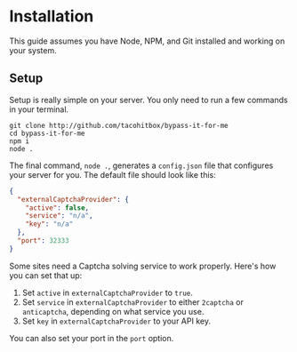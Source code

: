 # Installation
This guide assumes you have Node, NPM, and Git installed and working on your system.

## Setup
Setup is really simple on your server. You only need to run a few commands in your terminal.

```
git clone http://github.com/tacohitbox/bypass-it-for-me
cd bypass-it-for-me
npm i 
node .
```

The final command, ``node .``, generates a ``config.json`` file that configures your server for you. The default file should look like this: 

```json
{
  "externalCaptchaProvider": {
    "active": false,
    "service": "n/a",
    "key": "n/a"
  },
  "port": 32333
}
```

Some sites need a Captcha solving service to work properly. Here's how you can set that up:

1. Set ``active`` in ``externalCaptchaProvider`` to ``true``.
2. Set ``service`` in ``externalCaptchaProvider`` to either ``2captcha`` or ``anticaptcha``, depending on what service you use.
3. Set ``key`` in ``externalCaptchaProvider`` to your API key.

You can also set your port in the ``port`` option.
